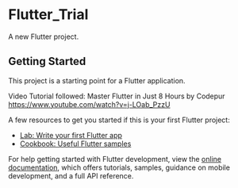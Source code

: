 # Flutter_Trial

A new Flutter project.

## Getting Started

This project is a starting point for a Flutter application.

Video Tutorial followed: Master Flutter in Just 8 Hours by Codepur
        https://www.youtube.com/watch?v=j-LOab_PzzU

A few resources to get you started if this is your first Flutter project:

- [Lab: Write your first Flutter app](https://docs.flutter.dev/get-started/codelab)
- [Cookbook: Useful Flutter samples](https://docs.flutter.dev/cookbook)

For help getting started with Flutter development, view the
[online documentation](https://docs.flutter.dev/), which offers tutorials,
samples, guidance on mobile development, and a full API reference.
